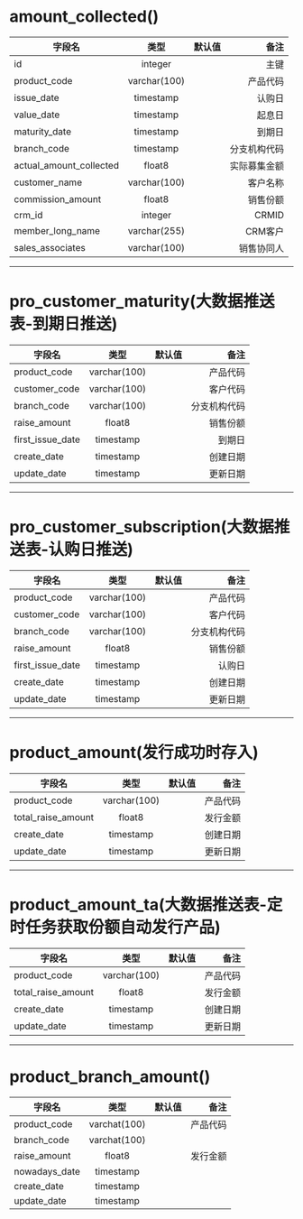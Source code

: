 # amount_collected()
字段名|类型|默认值|备注
--|:--:|--:|--:|
id|integer||主键
product_code|varchar(100)||产品代码
issue_date|timestamp||认购日
value_date|timestamp||起息日
maturity_date|timestamp||到期日
branch_code|timestamp||分支机构代码
actual_amount_collected|float8||实际募集金额
customer_name|varchar(100)||客户名称
commission_amount|float8||销售份额
crm_id|integer||CRMID
member_long_name|varchar(255)||CRM客户
sales_associates|varchar(100)||销售协同人
---
# pro_customer_maturity(大数据推送表-到期日推送)
字段名|类型|默认值|备注
--|:--:|--:|--:|
product_code|varchar(100)||产品代码
customer_code|varchar(100)||客户代码
branch_code|varchar(100)||分支机构代码
raise_amount|float8||销售份额
first_issue_date|timestamp||到期日
create_date|timestamp||创建日期
update_date|timestamp||更新日期
---
# pro_customer_subscription(大数据推送表-认购日推送)
字段名|类型|默认值|备注
--|:--:|--:|--:|
product_code|varchar(100)||产品代码
customer_code|varchar(100)||客户代码
branch_code|varchar(100)||分支机构代码
raise_amount|float8||销售份额
first_issue_date|timestamp||认购日
create_date|timestamp||创建日期
update_date|timestamp||更新日期
---
# product_amount(发行成功时存入)
字段名|类型|默认值|备注
--|:--:|--:|--:|
product_code|varchar(100)||产品代码
total_raise_amount|float8||发行金额
create_date|timestamp||创建日期
update_date|timestamp||更新日期
---
# product_amount_ta(大数据推送表-定时任务获取份额自动发行产品)
字段名|类型|默认值|备注
--|:--:|--:|--:|
product_code|varchar(100)||产品代码
total_raise_amount|float8||发行金额
create_date|timestamp||创建日期
update_date|timestamp||更新日期
---
# product_branch_amount()
字段名|类型|默认值|备注
--|:--:|--:|--:|
product_code|varchat(100)||产品代码
branch_code|varchat(100)||
raise_amount|float8||发行金额
nowadays_date|timestamp||
create_date|timestamp||
update_date|timestamp||